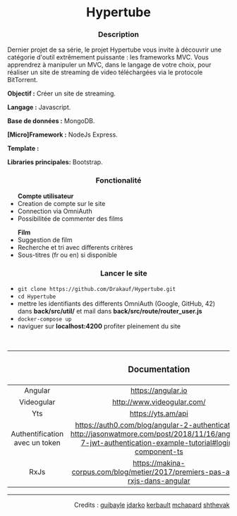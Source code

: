 <h1 align="center">
Hypertube 
</h1>

<h3 align="center"><b>Description</b></h3>
<p>Dernier projet de sa série, le projet Hypertube vous invite à découvrir une catégorie d'outil extrêmement puissante : les frameworks MVC. Vous apprendrez à manipuler un MVC, dans le langage de votre choix, pour réaliser un site de streaming de video téléchargées via le protocole BitTorrent.</p>

<p><b>Objectif :</b> Créer un site de streaming.</p>
<p><b>Langage :</b> Javascript.</p>
<p><b>Base de données :</b> MongoDB.</p>
<p><b>[Micro]Framework :</b> NodeJs Express.</p>
<p><b>Template :</b></p>
<p><b>Libraries principales:</b> Bootstrap.</p>

<h3 align="center"><b>Fonctionalité</b></h3>
<ul><b>Compte utilisateur</b>
<li> Creation de compte sur le site </li>
<li> Connection via OmniAuth </li>
<li> Possibilitée de commenter des films </li></ul>
<ul><b>Film</b>
<li> Suggestion de film </li>
<li> Recherche et tri avec differents critères </li>
<li> Sous-titres (fr ou en) si disponible </li></ul>

<ul><h3 align="center">Lancer le site</h3>
<li><code>git clone https://github.com/Drakauf/Hypertube.git</code></li>
<li><code>cd Hypertube</code></li>
<li>mettre les identifiants des differents OmniAuth (Google, GitHub, 42) dans <b>back/src/util/</b> et mail dans <b>back/src/route/router_user.js</b> </li>
<li><code>docker-compose up</code></li>
<li>naviguer sur <b>localhost:4200</b> profiter pleinement du site</li></ul>
</br>

||<h3 align="center"> Documentation </h3>|
|:--------:|:---------:|
|Angular|https://angular.io|
|Videogular|http://www.videogular.com/|
|Yts|https://yts.am/api|
|Authentification avec un token|https://auth0.com/blog/angular-2-authentication/ http://jasonwatmore.com/post/2018/11/16/angular-7-jwt-authentication-example-tutorial#login-component-ts|
|RxJs|https://makina-corpus.com/blog/metier/2017/premiers-pas-avec-rxjs-dans-angular|
----
<p align="right">
Credits : <a href="https://github.com/modeler3310">guibayle</a> <a href="https://github.com/serronia">jdarko</a>  <a href="https://github.com/kerbault">kerbault</a>  <a href="https://github.com/Otterqueen">mchapard</a>  <a href="https://github.com/Drakauf">shthevak</a>
